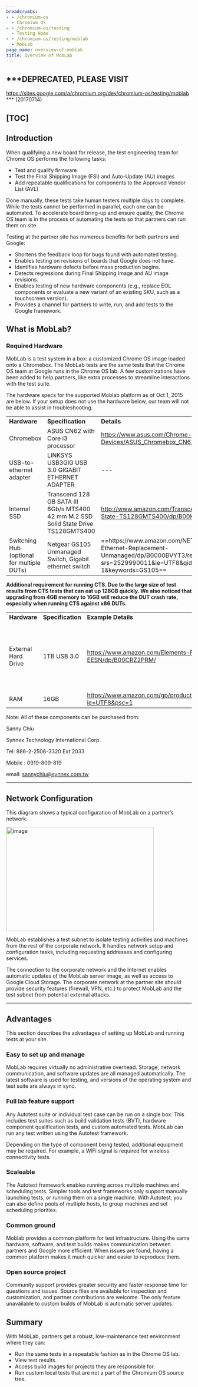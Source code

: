 ```yaml
---
breadcrumbs:
- - /chromium-os
  - Chromium OS
- - /chromium-os/testing
  - Testing Home
- - /chromium-os/testing/moblab
  - MobLab
page_name: overview-of-moblab
title: Overview of MobLab
---
```


## \*\*\*DEPRECATED, PLEASE VISIT
https://sites.google.com/a/chromium.org/dev/chromium-os/testing/moblab \*\*\*
(20170714)

## [TOC]

## Introduction

When qualifying a new board for release, the test engineering team for Chrome OS
performs the following tasks:

*   Test and qualify firmware
*   Test the Final Shipping Image (FSI) and Auto-Update (AU) images
*   Add repeatable qualifications for components to the Approved Vendor
            List (AVL)

Done manually, these tests take human testers multiple days to complete. While
the tests cannot be performed in parallel, each one can be automated. To
accelerate board bring-up and ensure quality, the Chrome OS team is in the
process of automating the tests so that partners can run them on site.

Testing at the partner site has numerous benefits for both partners and Google:

*   Shortens the feedback loop for bugs found with automated testing.
*   Enables testing on revisions of boards that Google does not have.
*   Identifies hardware defects before mass production begins.
*   Detects regressions during Final Shipping Image and AU image
            revisions.
*   Enables testing of new hardware components (e.g., replace EOL
            components or evaluate a new variant of an existing SKU, such as a
            touchscreen version).
*   Provides a channel for partners to write, run, and add tests to the
            Google framework.

## What is MobLab?

### Required Hardware

MobLab is a test system in a box: a customized Chrome OS image loaded onto a
Chromebox. The MobLab tests are the same tests that the Chrome OS team at Google
runs in the Chrome OS lab. A few customizations have been added to help
partners, like extra processes to streamline interactions with the test suite.

The hardware specs for the supported Moblab platform as of Oct 1, 2015 are
below. If your setup does not use the hardware below, our team will not be able
to assist in troubleshooting.

<table>
<tr>

<td><b>Hardware </b></td>

<td><b>Specification</b></td>

<td><b>Details </b></td>

</tr>
<tr>

<td>Chromebox </td>

<td>ASUS CN62 with Core i3 processor</td>

<td><a href="https://www.asus.com/Chrome-Devices/ASUS_Chromebox_CN62/specifications/">https://www.asus.com/Chrome-Devices/ASUS_Chromebox_CN62/specifications/</a></td>
</tr>
<tr>

<td>USB-to-ethernet adapter</td>

<td>LINKSYS USB3GIG USB 3.0 GIGABIT ETHERNET ADAPTER</td>

<td>---</td>

<td> Apple USB Ethernet adapter</td>

<td>==<a href="http://www.linksys.com/us/p/P-USB3GIG/">http://www.linksys.com/us/p/P-USB3GIG/</a>==</td>

<td>OR</td>

<td>==<a href="https://www.amazon.com/Linksys-Ethernet-Chromebook-Ultrabook-USB3GIG/dp/B00LIW8TBG/ref=sr_1_1">https://www.amazon.com/Linksys-Ethernet-Chromebook-Ultrabook-USB3GIG/dp/B00LIW8TBG/ref=sr_1_1?ie=UTF8&qid=1491807967&sr=8-1&keywords=linksys+usb+ethernet+adapter</a>==</td>

<td>---</td>

<td> <a href="http://www.apple.com/tw/shop/product/MC704FE/A/apple-usb-ethernet-adapter">http://www.apple.com/tw/shop/product/MC704FE/A/apple-usb-ethernet-adapter</a></td>
</tr>
<tr>

<td>Internal SSD</td>

<td>Transcend 128 GB SATA III 6Gb/s MTS400 42 mm M.2 SSD Solid State Drive TS128GMTS400</td>

<td><a href="http://www.amazon.com/Transcend-MTS400-Solid-State-TS128GMTS400/dp/B00KLTPUU0">http://www.amazon.com/Transcend-MTS400-Solid-State-TS128GMTS400/dp/B00KLTPUU0</a> </td>

</tr>
<tr>

<td>Switching Hub (optional for multiple DUTs)</td>

<td>Netgear GS105 Unmanaged Switch, Gigabit ethernet switch</td>

<td>==https://www.amazon.com/NETGEAR-GS105NA-Ethernet-Replacement-Unmanaged/dp/B0000BVYT3/ref=sr_1_1?srs=2529990011&ie=UTF8&qid=1492454601&sr=8-1&keywords=GS105==</td>

</tr>
</table>

**Additional requirement for running CTS. Due to the large size of test results
from CTS tests that can eat up 128GB quickly. We also noticed that upgrading
from 4GB memory to 16GB will reduce the DUT crash rate, especially when running
CTS against x86 DUTs.**

<table>
<tr>
<td> <b>Hardware</b></td>
<td><b>Specification </b></td>
<td><b>Example Details </b></td>
<td> Comment</td>
</tr>
<tr>
<td> External Hard Drive</td>
<td> 1TB USB 3.0</td>
<td> <a href="https://www.amazon.com/Elements-Portable-External-Drive-WDBUZG0010BBK-EESN/dp/B00CRZ2PRM/">https://www.amazon.com/Elements-Portable-External-Drive-WDBUZG0010BBK-EESN/dp/B00CRZ2PRM/</a></td>
<td> please follow instruction<a href="/chromium-os/testing/moblab/setup#TOC-Formatting-external-storage-for-MobLab"> here </a>to label the HD correctly "MOBLAB-STORAGE".</td>
</tr>
<tr>
<td> RAM</td>
<td> 16GB</td>
<td><a href="https://www.amazon.com/gp/product/B00J8U549K/ref=oh_aui_search_detailpage">https://www.amazon.com/gp/product/B00J8U549K/ref=oh_aui_search_detailpage?ie=UTF8&psc=1</a></td>
</tr>
</table>

Note: All of these components can be purchased from:

Sanny Chiu

Synnex Technology International Corp.

Tel: 886-2-2506-3320 Ext 2033

Mobile : 0919-809-819

email: sannychiu@synnex.com.tw

---

## Network Configuration

This diagram shows a typical configuration of MobLab on a partner’s network:

[<img alt="image"
src="/chromium-os/testing/moblab/overview-of-moblab/image00.png" height=283
width=400>](/chromium-os/testing/moblab/overview-of-moblab/image00.png)

MobLab establishes a test subnet to isolate testing activities and machines from
the rest of the corporate network. It handles network setup and configuration
tasks, including requesting addresses and configuring services.

The connection to the corporate network and the Internet enables automatic
updates of the MobLab server image, as well as access to Google Cloud Storage.
The corporate network at the partner site should provide security features
(firewall, VPN, etc.) to protect MobLab and the test subnet from potential
external attacks.

---

## Advantages

This section describes the advantages of setting up MobLab and running tests at
your site.

### Easy to set up and manage

MobLab requires virtually no administrative overhead. Storage, network
communication, and software updates are all managed automatically. The latest
software is used for testing, and versions of the operating system and test
suite are always in sync.

### Full lab feature support

Any Autotest suite or individual test case can be run on a single box. This
includes test suites such as build validation tests (BVT), hardware component
qualification tests, and custom automated tests. MobLab can run any test written
using the Autotest framework.

Depending on the type of component being tested, additional equipment may be
required. For example, a WiFi signal is required for wireless connectivity
tests.

### Scaleable

The Autotest framework enables running across multiple machines and scheduling
tests. Simpler tools and test frameworks only support manually launching tests,
or running them on a single machine. With Autotest, you can also define pools of
multiple hosts, to group machines and set scheduling priorities.

### Common ground

Moblab provides a common platform for test infrastructure. Using the same
hardware, software, and test builds makes communication between partners and
Google more efficient. When issues are found, having a common platform makes it
much quicker and easier to reproduce them.

### Open source project

Community support provides greater security and faster response time for
questions and issues. Source files are available for inspection and
customization, and partner contributions are welcome. The only feature
unavailable to custom builds of MobLab is automatic server updates.

## Summary

With MobLab, partners get a robust, low-maintenance test environment where they
can:

*   Run the same tests in a repeatable fashion as in the Chrome OS lab.
*   View test results.
*   Access build images for projects they are responsible for.
*   Run custom local tests that are not a part of the Chromium OS source
            tree.